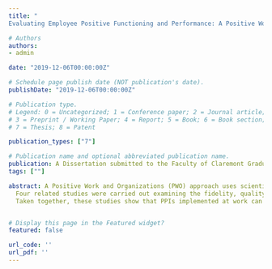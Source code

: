 ```yaml
---
title: "
Evaluating Employee Positive Functioning and Performance: A Positive Work and Organizations Approach"

# Authors
authors:
- admin

date: "2019-12-06T00:00:00Z"

# Schedule page publish date (NOT publication's date).
publishDate: "2019-12-06T00:00:00Z"

# Publication type.
# Legend: 0 = Uncategorized; 1 = Conference paper; 2 = Journal article;
# 3 = Preprint / Working Paper; 4 = Report; 5 = Book; 6 = Book section;
# 7 = Thesis; 8 = Patent

publication_types: ["7"]

# Publication name and optional abbreviated publication name.
publication: A Dissertation submitted to the Faculty of Claremont Graduate University
tags: [""]

abstract: A Positive Work and Organizations (PWO) approach uses scientific methods to improve the understanding of individual, team, and organizational well-being and performance (Warren, et al., 2017). One area of inquiry within the PWO approach involves designing and evaluating positive psychology interventions (PPIs) at work. The current research used a multi-phase exploratory sequential mixed method design to evaluate the effectiveness of PPIs at work using process evaluation, and tested a framework of employee positive functioning expanding on Seligman’s PERMA Theory of Well-Being (Seligman, 2011).
  Four related studies were carried out examining the fidelity, quality of implementation, and effectiveness of 22 PPIs at work, and testing the validity of a new Employee Positive Functioning (EPF) scale with more than 1,000 full-time employees. The ability of the EPF Scale to predict important work outcomes was also examined.
  Taken together, these studies show that PPIs implemented at work can be effective at improving employee well-being and organizational performance. They also show that the EPF scale exhibited convergent, discriminant, criterion, predictive, and incremental forms of validity with other well-being and performance measures, as well as measurement invariance across job functions. In addition, the EPF scale was predictive of important work outcomes, such as turnover intentions, job-related affective well-being, and individual, team, and organizational adaptivity, proactivity, and organizational proficiency. It is recommended that organizations consider using the validated EPF scale to determine the specific needs of their workforce, and to use this needs assessment to help tailor positive psychology interventions to be more effective in work settings. The benefits of multicomponent PPIs and the theoretical and practical implications of this study for the design and evaluation of future PPIs at work are discussed.


# Display this page in the Featured widget?
featured: false

url_code: ''
url_pdf: ''
---
```









